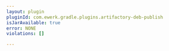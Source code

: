 ```yaml
---
layout: plugin
pluginId: com.ewerk.gradle.plugins.artifactory-deb-publish
isJarAvailable: true
error: NONE
violations: []

---
```

